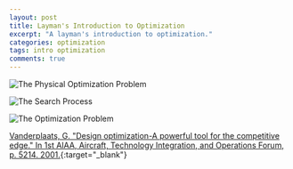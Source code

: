 ```yaml
---
layout: post
title: Layman's Introduction to Optimization
excerpt: "A layman's introduction to optimization."
categories: optimization
tags: intro optimization
comments: true
---
```


![The Physical Optimization Problem](https://intonomos.com/blog/assets/the_physical_optimization_problem.png)

![The Search Process](https://intonomos.com/blog/assets/the_search_process.png)

![The Optimization Problem](https://intonomos.com/blog/assets/the_optimization_problem.png)

[Vanderplaats, G. "Design optimization-A powerful tool for the competitive edge." In 1st AIAA, Aircraft, Technology Integration, and Operations Forum, p. 5214. 2001.](https://arc.aiaa.org/doi/abs/10.2514/6.2001-5214){:target="_blank"}
